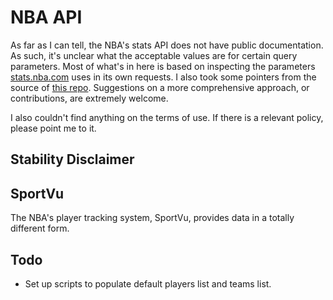 # NBA API

As far as I can tell, the NBA's stats API does not have public documentation. As such, it's unclear what the acceptable values are for certain query parameters. Most of what's in here is based on inspecting the parameters [stats.nba.com](http://stats.nba.com/) uses in its own requests. I also took some pointers from the source of [this repo](https://github.com/Caged/nba-player-tracking). Suggestions on a more comprehensive approach, or contributions, are extremely welcome.

I also couldn't find anything on the terms of use. If there is a relevant policy, please point me to it.

## Stability Disclaimer


## SportVu
The NBA's player tracking system, SportVu, provides data in a totally different form.

## Todo
- Set up scripts to populate default players list and teams list.

